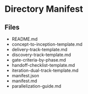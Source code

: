 # Directory Manifest

## Files

- README.md
- concept-to-inception-template.md
- delivery-track-template.md
- discovery-track-template.md
- gate-criteria-by-phase.md
- handoff-checklist-template.md
- iteration-dual-track-template.md
- manifest.json
- manifest.md
- parallelization-guide.md

